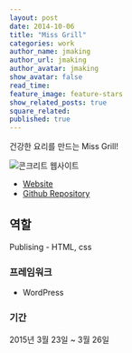 ```yaml
---
layout: post
date: 2014-10-06
title: "Miss Grill"
categories: work
author_name: jmaking
author_url: jmaking
author_avatar: jmaking
show_avatar: false
read_time: 
feature_image: feature-stars
show_related_posts: true
square_related: 
published: true
---
```


건강한 요리를 만드는 Miss Grill!

![콘크리트 웹사이트]({{site.url}}/{{site.baseurl}}img/post-assets/work-missgrill.png)

- [Website](http://missgrill.co.kr/)
- [Github Repository](https://github.com/joongone/miss_grill.git)

## 역할
Publising - HTML, css

### 프레임워크
- WordPress

### 기간
2015년 3월 23일 ~ 3월 26일